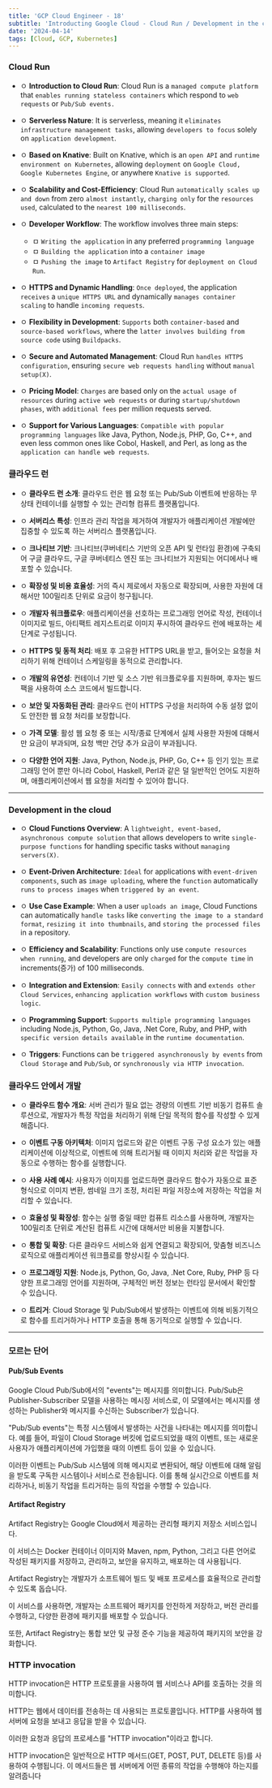 ```yaml
---
title: 'GCP Cloud Engineer - 18'
subtitle: 'Introducting Google Cloud - Cloud Run / Development in the cloud'
date: '2024-04-14'
tags: [Cloud, GCP, Kubernetes]
---
```


### Cloud Run 

- ㅇ **Introduction to Cloud Run**: Cloud Run is a `managed compute platform` that `enables running stateless containers` which respond to `web requests` or `Pub/Sub events.`

- ㅇ **Serverless Nature**: It is serverless, meaning it `eliminates infrastructure management tasks`, allowing `developers to focus` solely on `application development`.

- ㅇ **Based on Knative**: Built on Knative, which is an `open API` and `runtime environment on Kubernetes`, allowing `deployment` on `Google Cloud, Google Kubernetes Engine`, or anywhere `Knative is supported`.

- ㅇ **Scalability and Cost-Efficiency**: Cloud Run `automatically scales up and down` from zero `almost instantly`, `charging only` for the `resources used`, calculated to the `nearest 100 milliseconds`.

- ㅇ **Developer Workflow**: The workflow involves three main steps: 
  
  - ㅁ `Writing the application` in any preferred `programming language`
  - ㅁ `Building the application` into a `container image`
  - ㅁ `Pushing the image` to `Artifact Registry` for `deployment on Cloud Run`.

- ㅇ **HTTPS and Dynamic Handling**: `Once deployed`, the application `receives` a `unique HTTPS URL` and dynamically `manages container scaling` to handle `incoming requests`.

- ㅇ **Flexibility in Development**: `Supports` both `container-based` and `source-based workflows`, where the `latter involves building from source code` using `Buildpacks`.

- ㅇ **Secure and Automated Management**: Cloud Run `handles HTTPS configuration`, ensuring `secure web requests handling` without `manual setup(X)`.

- ㅇ **Pricing Model**: `Charges` are based only on the `actual usage of resources` during `active web requests` or during `startup/shutdown phases`, with `additional fees` per million requests served.

- ㅇ **Support for Various Languages**: `Compatible with popular programming languages` like Java, Python, Node.js, PHP, Go, C++, and even less common ones like Cobol, Haskell, and Perl, as long as the `application can handle web requests`.

### 클라우드 런

- ㅇ **클라우드 런 소개**: 클라우드 런은 웹 요청 또는 Pub/Sub 이벤트에 반응하는 무상태 컨테이너를 실행할 수 있는 관리형 컴퓨트 플랫폼입니다.

- ㅇ **서버리스 특성**: 인프라 관리 작업을 제거하여 개발자가 애플리케이션 개발에만 집중할 수 있도록 하는 서버리스 플랫폼입니다.

- ㅇ **크나티브 기반**: 크나티브(쿠버네티스 기반의 오픈 API 및 런타임 환경)에 구축되어 구글 클라우드, 구글 쿠버네티스 엔진 또는 크나티브가 지원되는 어디에서나 배포할 수 있습니다.

- ㅇ **확장성 및 비용 효율성**: 거의 즉시 제로에서 자동으로 확장되며, 사용한 자원에 대해서만 100밀리초 단위로 요금이 청구됩니다.

- ㅇ **개발자 워크플로우**: 애플리케이션을 선호하는 프로그래밍 언어로 작성, 컨테이너 이미지로 빌드, 아티팩트 레지스트리로 이미지 푸시하여 클라우드 런에 배포하는 세 단계로 구성됩니다.

- ㅇ **HTTPS 및 동적 처리**: 배포 후 고유한 HTTPS URL을 받고, 들어오는 요청을 처리하기 위해 컨테이너 스케일링을 동적으로 관리합니다.

- ㅇ **개발의 유연성**: 컨테이너 기반 및 소스 기반 워크플로우를 지원하며, 후자는 빌드팩을 사용하여 소스 코드에서 빌드합니다.

- ㅇ **보안 및 자동화된 관리**: 클라우드 런이 HTTPS 구성을 처리하여 수동 설정 없이도 안전한 웹 요청 처리를 보장합니다.

- ㅇ **가격 모델**: 활성 웹 요청 중 또는 시작/종료 단계에서 실제 사용한 자원에 대해서만 요금이 부과되며, 요청 백만 건당 추가 요금이 부과됩니다.

- ㅇ **다양한 언어 지원**: Java, Python, Node.js, PHP, Go, C++ 등 인기 있는 프로그래밍 언어 뿐만 아니라 Cobol, Haskell, Perl과 같은 덜 일반적인 언어도 지원하며, 애플리케이션에서 웹 요청을 처리할 수 있어야 합니다.


--------------------------

### Development in the cloud

- ㅇ **Cloud Functions Overview**: A `lightweight, event-based, asynchronous compute solution` that allows developers to write `single-purpose functions` for handling specific tasks without `managing servers(X)`.

- ㅇ **Event-Driven Architecture**: `Ideal` for applications with `event-driven components`, such as `image uploading`, where the `function` automatically `runs` `to process images` when `triggered by an event`.

- ㅇ **Use Case Example**: When a user `uploads an image`, Cloud Functions can automatically `handle tasks` like `converting the image to a standard format`, `resizing it into thumbnails`, and `storing the processed files` in a repository.

- ㅇ **Efficiency and Scalability**: Functions only use `compute resources when running`, and developers are only `charged` for the `compute time` in increments(증가) of 100 milliseconds.

- ㅇ **Integration and Extension**: `Easily connects` with and `extends other Cloud Services`, `enhancing application workflows` with `custom business logic`.

- ㅇ **Programming Support**: `Supports multiple programming languages` including Node.js, Python, Go, Java, .Net Core, Ruby, and PHP, with `specific version details available` in the `runtime documentation`.

- ㅇ **Triggers**: Functions can be `triggered asynchronously by events` from `Cloud Storage` and `Pub/Sub`, or `synchronously via HTTP invocation`.

### 클라우드 안에서 개발

- ㅇ **클라우드 함수 개요**: 서버 관리가 필요 없는 경량의 이벤트 기반 비동기 컴퓨트 솔루션으로, 개발자가 특정 작업을 처리하기 위해 단일 목적의 함수를 작성할 수 있게 해줍니다.

- ㅇ **이벤트 구동 아키텍처**: 이미지 업로드와 같은 이벤트 구동 구성 요소가 있는 애플리케이션에 이상적으로, 이벤트에 의해 트리거될 때 이미지 처리와 같은 작업을 자동으로 수행하는 함수를 실행합니다.

- ㅇ **사용 사례 예시**: 사용자가 이미지를 업로드하면 클라우드 함수가 자동으로 표준 형식으로 이미지 변환, 썸네일 크기 조정, 처리된 파일 저장소에 저장하는 작업을 처리할 수 있습니다.

- ㅇ **효율성 및 확장성**: 함수는 실행 중일 때만 컴퓨트 리소스를 사용하며, 개발자는 100밀리초 단위로 계산된 컴퓨트 시간에 대해서만 비용을 지불합니다.

- ㅇ **통합 및 확장**: 다른 클라우드 서비스와 쉽게 연결되고 확장되어, 맞춤형 비즈니스 로직으로 애플리케이션 워크플로를 향상시킬 수 있습니다.

- ㅇ **프로그래밍 지원**: Node.js, Python, Go, Java, .Net Core, Ruby, PHP 등 다양한 프로그래밍 언어를 지원하며, 구체적인 버전 정보는 런타임 문서에서 확인할 수 있습니다.

- ㅇ **트리거**: Cloud Storage 및 Pub/Sub에서 발생하는 이벤트에 의해 비동기적으로 함수를 트리거하거나 HTTP 호출을 통해 동기적으로 실행할 수 있습니다.


--------------------

### 모르는 단어

#### Pub/Sub Events

Google Cloud Pub/Sub에서의 "events"는 메시지를 의미합니다. Pub/Sub은 Publisher-Subscriber 모델을 사용하는 메시징 서비스로, 이 모델에서는 메시지를 생성하는 Publisher와 메시지를 수신하는 Subscriber가 있습니다.

"Pub/Sub events"는 특정 시스템에서 발생하는 사건을 나타내는 메시지를 의미합니다. 예를 들어, 파일이 Cloud Storage 버킷에 업로드되었을 때의 이벤트, 또는 새로운 사용자가 애플리케이션에 가입했을 때의 이벤트 등이 있을 수 있습니다.

이러한 이벤트는 Pub/Sub 시스템에 의해 메시지로 변환되어, 해당 이벤트에 대해 알림을 받도록 구독한 시스템이나 서비스로 전송됩니다. 이를 통해 실시간으로 이벤트를 처리하거나, 비동기 작업을 트리거하는 등의 작업을 수행할 수 있습니다.

#### Artifact Registry

Artifact Registry는 Google Cloud에서 제공하는 관리형 패키지 저장소 서비스입니다.

이 서비스는 Docker 컨테이너 이미지와 Maven, npm, Python, 그리고 다른 언어로 작성된 패키지를 저장하고, 관리하고, 보안을 유지하고, 배포하는 데 사용됩니다.

Artifact Registry는 개발자가 소프트웨어 빌드 및 배포 프로세스를 효율적으로 관리할 수 있도록 돕습니다. 

이 서비스를 사용하면, 개발자는 소프트웨어 패키지를 안전하게 저장하고, 버전 관리를 수행하고, 다양한 환경에 패키지를 배포할 수 있습니다. 

또한, Artifact Registry는 통합 보안 및 규정 준수 기능을 제공하여 패키지의 보안을 강화합니다.

### HTTP invocation

HTTP invocation은 HTTP 프로토콜을 사용하여 웹 서비스나 API를 호출하는 것을 의미합니다.

HTTP는 웹에서 데이터를 전송하는 데 사용되는 프로토콜입니다. HTTP를 사용하여 웹 서버에 요청을 보내고 응답을 받을 수 있습니다. 

이러한 요청과 응답의 프로세스를 "HTTP invocation"이라고 합니다.

HTTP invocation은 일반적으로 HTTP 메서드(GET, POST, PUT, DELETE 등)를 사용하여 수행됩니다. 이 메서드들은 웹 서버에게 어떤 종류의 작업을 수행해야 하는지를 알려줍니다